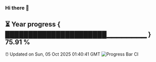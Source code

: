 ### Hi there 👋
⏳ Year progress { ██████████████████████▁▁▁▁▁▁▁▁ } 75.91 %
---
⏰ Updated on Sun, 05 Oct 2025 01:40:41 GMT
![Progress Bar CI](https://github.com/liununu/liununu/workflows/Progress%20Bar%20CI/badge.svg)
